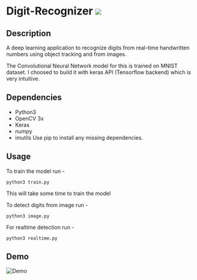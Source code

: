 # Digit-Recognizer [![](https://img.shields.io/github/license/mashape/apistatus.svg)](https://github.com/snaily16/Digit-Recognizer/blob/master/LICENSE)

## Description
A deep learning application to recognize digits from real-time handwritten numbers using object tracking and from images.

The Convolutional Neural Network model for this is trained on MNIST dataset. I choosed to build it with keras API (Tensorflow backend) which is very intuitive.

## Dependencies
* Python3
* OpenCV 3x
* Keras
* numpy
* imutils
Use pip to install any missing dependencies.

## Usage
To train the model run -

``` 
python3 train.py
```
This will take some time to train the model

To detect digits from image run -

```
python3 image.py
```


For realtime detection run -

```
python3 realtime.py
``` 

## Demo
![Demo](https://github.com/snaily16/Digit-Recognizer/blob/master/numbers.gif)
